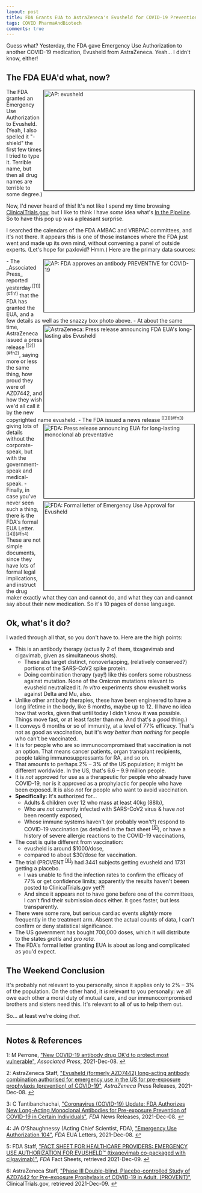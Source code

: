 ```yaml
---
layout: post
title: FDA Grants EUA to AstraZeneca's Evusheld for COVID-19 Prevention
tags: COVID PharmaAndBiotech
comments: true
---
```


Guess what?  Yesterday, the FDA gave Emergency Use Authorization to another COVID-19 medication,
Evusheld from AstraZeneca.  Yeah&hellip; I didn't know, either!  


## The FDA EUA'd what, now?  

<img src="{{ site.baseurl }}/images/2021-12-09-fda-evusheld-ap-2.jpg" width="400" height="267" alt="AP: evusheld" title="AP: evusheld" style="float: right; margin: 3px 3px 3px 3px; border: 1px solid #000000;">
The FDA granted an Emergency Use Authorization to Evusheld.  (Yeah, I also spelled it "-shield"
the first few times I tried to type it.  Terrible name, but then all drug names are
terrible to some degree.)  

Now, I'd never heard of this!  It's not like I spend my time browsing
[ClinicalTrials.gov](https://www.ClinicalTrials.gov), but I like to think I have _some_
idea what's [In the Pipeline](https://www.science.org/blogs/pipeline).  So to have this
pop up was a pleasant surprise.  

I searched the calendars of the FDA AMBAC and VRBPAC committees, and it's not there.  It
appears this is one of those instances where the FDA just went and made up its own mind,
without convening a panel of outside experts.  (Let's hope for paxlovid?  Hmm.)  Here are
the primary data sources:  

<img src="{{ site.baseurl }}/images/2021-12-09-fda-evusheld-ap-1.jpg" width="400" height="140" alt="AP: FDA approves an antibody PREVENTIVE for COVID-19" title="AP: FDA approves an antibody PREVENTIVE for COVID-19" style="float: right; margin: 3px 3px 3px 3px; border: 1px solid #000000;">
- The _Associated Press_ reported yesterday <sup id="fn1a">[[1]](#fn1)</sup> that the FDA
  has granted the EUA, and a few details as well as the snazzy box photo above.  
<img src="{{ site.baseurl }}/images/2021-12-09-fda-evusheld-az.jpg" width="400" height="230" alt="AstraZeneca: Press release announcing FDA EUA's long-lasting abs Evusheld" title="AstraZeneca: Press release announcing FDA EUA's long-lasting abs Evusheld" style="float: right; margin: 3px 3px 3px 3px; border: 1px solid #000000;">
- At about the same time, AstraZeneca issued a press release <sup id="fn2a">[[2]](#fn2)</sup>,
  saying more or less the same thing, how proud they were of AZD7442, and how they wish
  we'd all call it by the new copyrighted name evusheld.  
<img src="{{ site.baseurl }}/images/2021-12-09-fda-evusheld-fda-1.jpg" width="400" height="197" alt="FDA: Press release announcing EUA for long-lasting monoclonal ab preventative" title="FDA: Press release announcing EUA for long-lasting monoclonal ab preventative" style="float: right; margin: 3px 3px 3px 3px; border: 1px solid #000000;">
- The FDA issued a  news release <sup id="fn3a">[[3]](#fn3)</sup> giving lots of details
  without the corporate-speak, but with the government-speak and medical-speak.  
<img src="{{ site.baseurl }}/images/2021-12-09-fda-evusheld-fda-2.jpg" width="400" height="237" alt="FDA: Formal letter of Emergency Use Approval for Evusheld" title="FDA: Formal letter of Emergency Use Approval for Evusheld" style="float: right; margin: 3px 3px 3px 3px; border: 1px solid #000000;">
- Finally, in case you've never seen such a thing, there is the FDA's formal EUA 
  Letter. <sup id="fn4a">[[4]](#fn4)</sup>  These are not simple documents, since they
  have lots of formal legal implications, and instruct the drug maker exactly what they
  can and cannot do, and what they can and cannot say about their new medication.  So it's
  10 pages of dense language.  


## Ok, what's it do?  

I waded through all that, so you don't have to.  Here are the high points:  

- This is an antibody therapy (actually 2 of them, tixagevimab and cigavimab, given as
  simultaneous shots).  
  - These abs target distinct, nonoverlapping, (relatively conserved?) portions of the
    SARS-CoV2 spike protein.  
  - Doing combination therapy (yay!) like this confers some robustness against mutation.
    None of the Omicron mutations relevant to evusheld neutralized it.  _In vitro_
    experiments show evushelt works against Delta and Mu, also.  
- Unlike other antibody therapies, these have been engineered to have a long lifetime in
  the body, like 6 months, maybe up to 12.  (I have no idea how that works, given that
  until today I didn't know it was possible.  Things move fast, or at least faster than
  me.  And that's a _good_ thing.)  
- It conveys 6 months or so of immunity, at a level of 77% efficacy.  That's not as good as
  vaccination, but it's _way better than nothing_ for people who can't be vaccinated.  
- It is for people who are so immunocompromised that vaccination is not an option.  That
  means cancer patients, organ transplant recipients, people taking immunosuppressants for
  RA, and so on.  
- That amounts to perhaps 2% &ndash; 3% of the US population; it might be different
  worldwide.  In the US, that's 6.6 &ndash; 9.9 million people.  
- It is _not_ approved for use as a therapeutic for people who already have COVID-19, nor
  is it approved as a prophylactic for people who have been exposed.  It is also _not_ for
  people who want to avoid vaccination.   
- __Specifically:__ It's authorized for&hellip;  
  - Adults &amp; children over 12 who mass at least 40kg (88lb),  
  - Who are _not_ currently infected with SARS-CoV2 virus &amp; have _not_ been recently
    exposed,  
  - Whose immune systems haven't (or probably won't?) respond to COVID-19 vaccination (as
    detailed in the fact sheet <sup id="fn5a">[[5]](#fn5)</sup>), or
    have a history of severe allergic reactions to the COVID-19 vaccinations,
- The cost is quite different from vaccination:  
  - evusheld is around \$1000/dose,  
  - compared to about \$30/dose for vaccination.  
- The trial (PROVENT <sup id="fn6a">[[6]](#fn6)</sup>) had 3441 subjects getting evusheld
  and 1731 getting a placebo.  
  - I was unable to find the infection rates to confirm the efficacy of 77% or get
    confidence limits; apparently the results haven't beeen posted to ClinicalTrials.gov yet?!  
  - And since it appears not to have gone before one of the committees, I can't find their
    submission docs either.  It goes faster, but less transparently.  
- There were some rare, but serious cardiac events _slightly_ more frequently in the
  treatment arm.  Absent the actual counts of data, I can't confirm or deny statistical
  significance.  
- The US government has bought 700,000 doses, which it will distribute to the states
  _gratis_ and _pro rata_.  
- The FDA's formal letter granting EUA is about as long and complicated as you'd expect.  


## The Weekend Conclusion  

It's probably not relevant to you personally, since it applies only to 2% &ndash; 3% of
the population.  On the other hand, it _is_ relevant to you personally: we all owe
each other a moral duty of mutual care, and our immunocompromised brothers and sisters need
this.  It's relevant to all of us to help them out.  

So&hellip; at least we're doing _that._  

---

## Notes &amp; References  

<!--
<sup id="fn1a">[[1]](#fn1)</sup>

<a id="fn1">1</a>: ***, ["***"](***), *** [↩](#fn1a)  

<a href="{{ site.baseurl }}/images/***"><img src="{{ site.baseurl }}/images/***" width="400" height="***" alt="***" title="***" style="float: right; margin: 3px 3px 3px 3px; border: 1px solid #000000;"></a>

<iframe width="400" height="224" src="***" allow="accelerometer; encrypted-media; gyroscope; picture-in-picture" allowfullscreen style="float: right; margin: 3px 3px 3px 3px; border: 1px solid #000000;"></iframe>
-->

<a id="fn1">1</a>: M Perrone, ["New COVID-19 antibody drug OK’d to protect most vulnerable"](https://apnews.com/article/coronavirus-pandemic-science-business-health-allergies-3ec32b59615efb20cac5e693e48fc2f8?utm_source=Twitter&utm_medium=APHealthScience&utm_campaign=SocialFlow), _Associated Press_, 2021-Dec-08. [↩](#fn1a)  

<a id="fn2">2</a>: AstraZeneca Staff, ["Evusheld (formerly AZD7442) long-acting antibody combination authorised for emergency use in the US for pre-exposure prophylaxis (prevention) of COVID-19"](https://www.astrazeneca.com/media-centre/press-releases/2021/evusheld-long-acting-antibody-combination-authorised-for-emergency-use-in-the-us-for-pre-exposure-prophylaxis-prevention-of-covid-19.html), _AstraZeneca_ Press Releases, 2021-Dec-08. [↩](#fn2a)  

<a id="fn3">3</a>: C Tantibanchachai, ["Coronavirus (COVID-19) Update: FDA Authorizes New Long-Acting Monoclonal Antibodies for Pre-exposure Prevention of COVID-19 in Certain Individuals"](https://www.fda.gov/news-events/press-announcements/coronavirus-covid-19-update-fda-authorizes-new-long-acting-monoclonal-antibodies-pre-exposure), _FDA_ News Releases, 2021-Dec-08. [↩](#fn3a)  

<a id="fn4">4</a>: JA O'Shaughnessy (Acting Chief Scientist, FDA), ["Emergency Use Authorization 104"](https://www.fda.gov/media/154704/download), _FDA_ EUA Letters, 2021-Dec-08. [↩](#fn4a)  

<a id="fn5">5</a>: FDA Staff, ["FACT SHEET FOR HEALTHCARE PROVIDERS: EMERGENCY USE
AUTHORIZATION FOR EVUSHELD™ (tixagevimab co-packaged with cilgavimab)"](https://www.fda.gov/media/154701/download), _FDA_ Fact Sheets, retrieved 2021-Dec-09. [↩](#fn5a)  

<a id="fn6">6</a>: AstraZeneca Staff, ["Phase III Double-blind, Placebo-controlled Study of AZD7442 for Pre-exposure Prophylaxis of COVID-19 in Adult. (PROVENT)"](https://clinicaltrials.gov/ct2/show/NCT04625725), ClinicalTrials.gov, retrieved 2021-Dec-09. [↩](#fn6a)  
